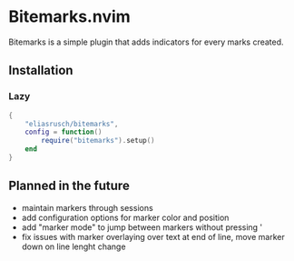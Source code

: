# Bitemarks.nvim

Bitemarks is a simple plugin that adds indicators for every marks created.

## Installation

### Lazy

```lua
{
    "eliasrusch/bitemarks",
    config = function()
        require("bitemarks").setup()
    end
}
```

## Planned in the future

- maintain markers through sessions
- add configuration options for marker color and position
- add "marker mode" to jump between markers without pressing '
- fix issues with marker overlaying over text at end of line, move marker down on line lenght change
